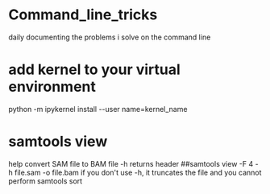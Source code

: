 # Command_line_tricks

daily documenting the problems i solve on the command line


# add kernel to your virtual environment

python -m ipykernel install --user name=kernel_name

# samtools view

help convert SAM file to BAM file 
-h returns header
##samtools view -F 4 -h file.sam -o file.bam
if you don't use -h, it truncates the file and you cannot perform samtools sort
